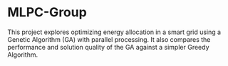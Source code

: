 # MLPC-Group
This project explores optimizing energy allocation in a smart grid using a Genetic Algorithm (GA) with parallel processing. It also compares the performance and solution quality of the GA against a simpler Greedy Algorithm.
